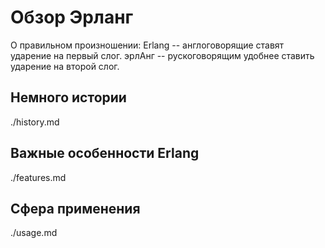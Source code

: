 # Обзор Эрланг

О правильном произношении:
Erlang -- англоговорящие ставят ударение на первый слог.
эрлАнг -- рускоговорящим удобнее ставить ударение на второй слог.

## Немного истории
./history.md

## Важные особенности Erlang
./features.md

## Сфера применения
./usage.md
